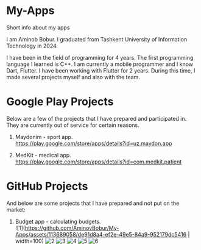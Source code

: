 # My-Apps
Short info about my apps

I am Aminob Bobur. I graduated from Tashkent University of Information Technology in 2024.

I have been in the field of programming for 4 years. The first programming language I learned is C++. I am currently a mobile programmer and I know Dart, Flutter. I have been working with Flutter for 2 years. During this time, I made several projects myself and also with the team.

# Google Play Projects

Below are a few of the projects that I have prepared and participated in. They are currently out of service for certain reasons.

1. Maydonim - sport app. <br/>
   https://play.google.com/store/apps/details?id=uz.maydon.app

2. MedKit - medical app. <br/>
   https://play.google.com/store/apps/details?id=com.medkit.patient

# GitHub Projects

And below are some projects that I have prepared and not put on the market:

1. Budget app - calculating budgets. <br/>
![1](https://github.com/AminovBobur/My-Apps/assets/113689058/de91d8a4-ef2e-49e5-84a9-952179dc5416 | width=100)
![2](https://github.com/AminovBobur/My-Apps/assets/113689058/192b7149-ca7a-4e76-a72a-4f73755e16ff)
![3](https://github.com/AminovBobur/My-Apps/assets/113689058/81a83130-af2e-4b13-875a-3e41ffcb1385)
![4](https://github.com/AminovBobur/My-Apps/assets/113689058/d4e4974b-6de7-48b4-b926-c196df6711d2)
![5](https://github.com/AminovBobur/My-Apps/assets/113689058/4b836d70-ef86-4801-9a84-017b7dcadedf)
![6](https://github.com/AminovBobur/My-Apps/assets/113689058/b5dc3147-04ff-4934-bb3b-6f14256542d9)
